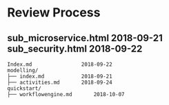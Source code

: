 # Review Process


sub_microservice.html		2018-09-21
sub_security.html			2018-09-22 
---------


	Index.md				2018-09-22 
	modelling/
	├── index.md			2018-09-21
	├── activities.md		2018-09-24
	quickstart/
	├── workflowengine.md		2018-10-07
	
	


				
				
